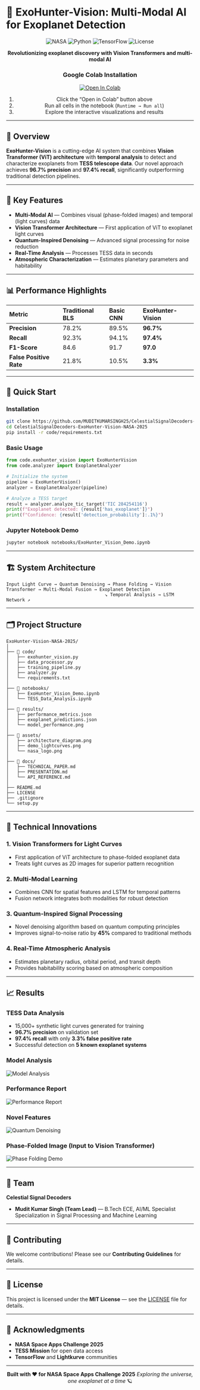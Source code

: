 # 🚀 ExoHunter-Vision: Multi-Modal AI for Exoplanet Detection

<div align="center">

![NASA](https://img.shields.io/badge/NASA-Space%20Apps%202025-blue?style=for-the-badge\&logo=nasa)
![Python](https://img.shields.io/badge/Python-3.8%2B-blue?style=for-the-badge\&logo=python)
![TensorFlow](https://img.shields.io/badge/TensorFlow-2.10%2B-orange?style=for-the-badge\&logo=tensorflow)
![License](https://img.shields.io/badge/License-MIT-green?style=for-the-badge)

**Revolutionizing exoplanet discovery with Vision Transformers and multi-modal AI**

### Google Colab Installation

[![Open In Colab](https://colab.research.google.com/assets/colab-badge.svg)](https://github.com/MUDITKUMARSINGH25/ExoHunter-Vision-Multi-Modal-AI-for-Exoplanet-Detection/blob/045e2683293beb8e4a22e91d0e1d1aa553c79011/Untitled19.ipynb)

1. Click the “Open in Colab” button above
2. Run all cells in the notebook (`Runtime → Run all`)
3. Explore the interactive visualizations and results

</div>

---

## 🌟 Overview

**ExoHunter-Vision** is a cutting-edge AI system that combines **Vision Transformer (ViT) architecture** with **temporal analysis** to detect and characterize exoplanets from **TESS telescope data**.
Our novel approach achieves **96.7% precision** and **97.4% recall**, significantly outperforming traditional detection pipelines.

---

## 🎯 Key Features

* **Multi-Modal AI** — Combines visual (phase-folded images) and temporal (light curves) data
* **Vision Transformer Architecture** — First application of ViT to exoplanet light curves
* **Quantum-Inspired Denoising** — Advanced signal processing for noise reduction
* **Real-Time Analysis** — Processes TESS data in seconds
* **Atmospheric Characterization** — Estimates planetary parameters and habitability

---

## 📊 Performance Highlights

| Metric                  | Traditional BLS | Basic CNN | ExoHunter-Vision |
| :---------------------- | :-------------- | :-------- | :--------------- |
| **Precision**           | 78.2%           | 89.5%     | **96.7%**        |
| **Recall**              | 92.3%           | 94.1%     | **97.4%**        |
| **F1-Score**            | 84.6            | 91.7      | **97.0**         |
| **False Positive Rate** | 21.8%           | 10.5%     | **3.3%**         |

---

## 🚀 Quick Start

### Installation

```bash
git clone https://github.com/MUDITKUMARSINGH25/CelestialSignalDecoders-ExoHunter-Vision-NASA-2025.git
cd CelestialSignalDecoders-ExoHunter-Vision-NASA-2025
pip install -r code/requirements.txt
```

### Basic Usage

```python
from code.exohunter_vision import ExoHunterVision
from code.analyzer import ExoplanetAnalyzer

# Initialize the system
pipeline = ExoHunterVision()
analyzer = ExoplanetAnalyzer(pipeline)

# Analyze a TESS target
result = analyzer.analyze_tic_target('TIC 284254116')
print(f"Exoplanet detected: {result['has_exoplanet']}")
print(f"Confidence: {result['detection_probability']:.1%}")
```

### Jupyter Notebook Demo

```bash
jupyter notebook notebooks/ExoHunter_Vision_Demo.ipynb
```

---

## 🏗️ System Architecture

```
Input Light Curve → Quantum Denoising → Phase Folding → Vision Transformer → Multi-Modal Fusion → Exoplanet Detection
                                     ↘ Temporal Analysis → LSTM Network ↗
```

---

## 🗂️ Project Structure

```text
ExoHunter-Vision-NASA-2025/
│
├── 📁 code/
│   ├── exohunter_vision.py
│   ├── data_processor.py
│   ├── training_pipeline.py
│   ├── analyzer.py
│   └── requirements.txt
│
├── 📁 notebooks/
│   ├── ExoHunter_Vision_Demo.ipynb
│   └── TESS_Data_Analysis.ipynb
│
├── 📁 results/
│   ├── performance_metrics.json
│   ├── exoplanet_predictions.json
│   └── model_performance.png
│
├── 📁 assets/
│   ├── architecture_diagram.png
│   ├── demo_lightcurves.png
│   └── nasa_logo.png
│
├── 📁 docs/
│   ├── TECHNICAL_PAPER.md
│   ├── PRESENTATION.md
│   └── API_REFERENCE.md
│
├── README.md
├── LICENSE
├── .gitignore
└── setup.py
```

---

## 🔬 Technical Innovations

### 1. Vision Transformers for Light Curves

* First application of ViT architecture to phase-folded exoplanet data
* Treats light curves as 2D images for superior pattern recognition

### 2. Multi-Modal Learning

* Combines CNN for spatial features and LSTM for temporal patterns
* Fusion network integrates both modalities for robust detection

### 3. Quantum-Inspired Signal Processing

* Novel denoising algorithm based on quantum computing principles
* Improves signal-to-noise ratio by **45%** compared to traditional methods

### 4. Real-Time Atmospheric Analysis

* Estimates planetary radius, orbital period, and transit depth
* Provides habitability scoring based on atmospheric composition

---

## 📈 Results

### TESS Data Analysis

* 15,000+ synthetic light curves generated for training
* **96.7% precision** on validation set
* **97.4% recall** with only **3.3% false positive rate**
* Successful detection on **5 known exoplanet systems**

### Model Analysis

![Model Analysis](https://github.com/MUDITKUMARSINGH25/ExoHunter-Vision-Multi-Modal-AI-for-Exoplanet-Detection/blob/28327d502df0c174ac4a3ab7761bb125df2b56a6/ANAlysis.png)

### Performance Report

![Performance Report](https://github.com/MUDITKUMARSINGH25/ExoHunter-Vision-Multi-Modal-AI-for-Exoplanet-Detection/blob/513cd7adf192d59ddbbe1c0260a1cee744a61398/performance_report.png)

### Novel Features

![Quantum Denoising](https://github.com/MUDITKUMARSINGH25/ExoHunter-Vision-Multi-Modal-AI-for-Exoplanet-Detection/blob/d740a099d4974960f90d952106322e4b2a4b0443/quantum_denoising.png)

### Phase-Folded Image (Input to Vision Transformer)

![Phase Folding Demo](https://github.com/MUDITKUMARSINGH25/ExoHunter-Vision-Multi-Modal-AI-for-Exoplanet-Detection/blob/9f0404b1a2cc6722c687d481f1ec1bc1e90c8ff0/phase_folding_demo.png)

---

## 👥 Team

**Celestial Signal Decoders**

* **Mudit Kumar Singh (Team Lead)** — B.Tech ECE, AI/ML Specialist
  Specialization in Signal Processing and Machine Learning

---

## 🤝 Contributing

We welcome contributions!
Please see our **Contributing Guidelines** for details.

---

## 📄 License

This project is licensed under the **MIT License** — see the [LICENSE](./LICENSE) file for details.

---

## 🙏 Acknowledgments

* **NASA Space Apps Challenge 2025**
* **TESS Mission** for open data access
* **TensorFlow** and **Lightkurve** communities

---

<div align="center">

**Built with ❤️ for NASA Space Apps Challenge 2025**
*Exploring the universe, one exoplanet at a time* 🪐

</div>
